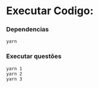 
# Executar Codigo:
  ### Dependencias
  ```console
yarn  
  ```
  ### Executar questões
  ```console
yarn 1
yarn 2
yarn 3
  ```
